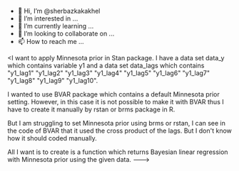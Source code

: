 - 👋 Hi, I’m @sherbazkakakhel
- 👀 I’m interested in ...
- 🌱 I’m currently learning ...
- 💞️ I’m looking to collaborate on ...
- 📫 How to reach me ...

<I want to apply Minnesota prior in Stan package. I have a data set data_y which contains variable y1 and a data set data_lags which contains  "y1_lag1" "y1_lag2" "y1_lag3" "y1_lag4" "y1_lag5" "y1_lag6" "y1_lag7" "y1_lag8" "y1_lag9" "y1_lag10". 

I wanted to use BVAR package which contains a default Minnesota prior setting. However, in this case it is not possible to make it with BVAR thus I have to create it manually by rstan or brms package in R. 

But I am struggling to set Minnesota prior using brms or rstan, I can see in the code of BVAR that it used the cross product of the lags. But I don't know how it should coded manually.

All I want is to create is a  function which returns Bayesian linear regression with Minnesota prior using the given data.
--->
